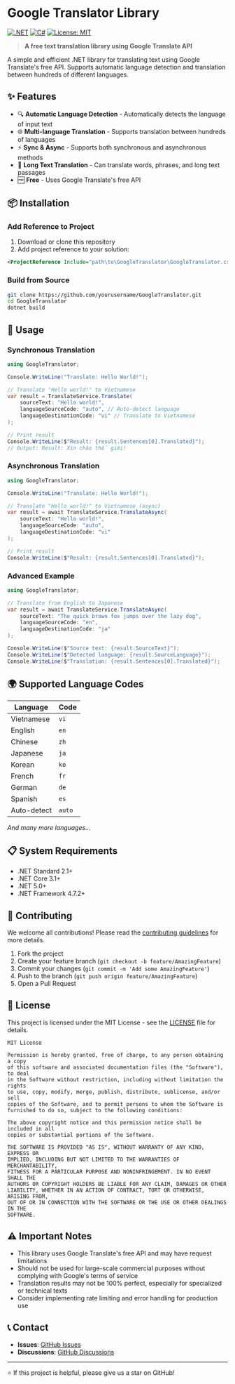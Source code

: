 # Google Translator Library

[![.NET](https://img.shields.io/badge/.NET-5C2D91?style=for-the-badge&logo=.net&logoColor=white)](https://dotnet.microsoft.com/)
[![C#](https://img.shields.io/badge/c%23-%23239120.svg?style=for-the-badge&logo=c-sharp&logoColor=white)](https://docs.microsoft.com/en-us/dotnet/csharp/)
[![License: MIT](https://img.shields.io/badge/License-MIT-yellow.svg?style=for-the-badge)](https://opensource.org/licenses/MIT)

> **A free text translation library using Google Translate API**

A simple and efficient .NET library for translating text using Google Translate's free API. Supports automatic language detection and translation between hundreds of different languages.

## ✨ Features

- 🔍 **Automatic Language Detection** - Automatically detects the language of input text
- 🌐 **Multi-language Translation** - Supports translation between hundreds of languages
- ⚡ **Sync & Async** - Supports both synchronous and asynchronous methods
- 📝 **Long Text Translation** - Can translate words, phrases, and long text passages
- 🆓 **Free** - Uses Google Translate's free API

## 📦 Installation

### Add Reference to Project

1. Download or clone this repository
2. Add project reference to your solution:

```xml
<ProjectReference Include="path\to\GoogleTranslator\GoogleTranslator.csproj" />
```

### Build from Source

```bash
git clone https://github.com/yourusername/GoogleTranslator.git
cd GoogleTranslator
dotnet build
```

## 🚀 Usage

### Synchronous Translation

```csharp
using GoogleTranslator;

Console.WriteLine("Translate: Hello World!");

// Translate "Hello world!" to Vietnamese
var result = TranslateService.Translate(
    sourceText: "Hello world!",
    languageSourceCode: "auto", // Auto-detect language
    languageDestinationCode: "vi" // Translate to Vietnamese
);

// Print result
Console.WriteLine($"Result: {result.Sentences[0].Translated}");
// Output: Result: Xin chào thế giới!
```

### Asynchronous Translation

```csharp
using GoogleTranslator;

Console.WriteLine("Translate: Hello World!");

// Translate "Hello world!" to Vietnamese (async)
var result = await TranslateService.TranslateAsync(
    sourceText: "Hello world!",
    languageSourceCode: "auto",
    languageDestinationCode: "vi"
);

// Print result
Console.WriteLine($"Result: {result.Sentences[0].Translated}");
```

### Advanced Example

```csharp
using GoogleTranslator;

// Translate from English to Japanese
var result = await TranslateService.TranslateAsync(
    sourceText: "The quick brown fox jumps over the lazy dog",
    languageSourceCode: "en",
    languageDestinationCode: "ja"
);

Console.WriteLine($"Source text: {result.SourceText}");
Console.WriteLine($"Detected language: {result.SourceLanguage}");
Console.WriteLine($"Translation: {result.Sentences[0].Translated}");
```

## 🌍 Supported Language Codes

| Language    | Code   |
| ----------- | ------ |
| Vietnamese  | `vi`   |
| English     | `en`   |
| Chinese     | `zh`   |
| Japanese    | `ja`   |
| Korean      | `ko`   |
| French      | `fr`   |
| German      | `de`   |
| Spanish     | `es`   |
| Auto-detect | `auto` |

_And many more languages..._

## 📋 System Requirements

- .NET Standard 2.1+
- .NET Core 3.1+
- .NET 5.0+
- .NET Framework 4.7.2+

## 🤝 Contributing

We welcome all contributions! Please read the [contributing guidelines](CONTRIBUTING.md) for more details.

1. Fork the project
2. Create your feature branch (`git checkout -b feature/AmazingFeature`)
3. Commit your changes (`git commit -m 'Add some AmazingFeature'`)
4. Push to the branch (`git push origin feature/AmazingFeature`)
5. Open a Pull Request

## 📝 License

This project is licensed under the MIT License - see the [LICENSE](LICENSE) file for details.

```
MIT License

Permission is hereby granted, free of charge, to any person obtaining a copy
of this software and associated documentation files (the "Software"), to deal
in the Software without restriction, including without limitation the rights
to use, copy, modify, merge, publish, distribute, sublicense, and/or sell
copies of the Software, and to permit persons to whom the Software is
furnished to do so, subject to the following conditions:

The above copyright notice and this permission notice shall be included in all
copies or substantial portions of the Software.

THE SOFTWARE IS PROVIDED "AS IS", WITHOUT WARRANTY OF ANY KIND, EXPRESS OR
IMPLIED, INCLUDING BUT NOT LIMITED TO THE WARRANTIES OF MERCHANTABILITY,
FITNESS FOR A PARTICULAR PURPOSE AND NONINFRINGEMENT. IN NO EVENT SHALL THE
AUTHORS OR COPYRIGHT HOLDERS BE LIABLE FOR ANY CLAIM, DAMAGES OR OTHER
LIABILITY, WHETHER IN AN ACTION OF CONTRACT, TORT OR OTHERWISE, ARISING FROM,
OUT OF OR IN CONNECTION WITH THE SOFTWARE OR THE USE OR OTHER DEALINGS IN THE
SOFTWARE.
```

## ⚠️ Important Notes

- This library uses Google Translate's free API and may have request limitations
- Should not be used for large-scale commercial purposes without complying with Google's terms of service
- Translation results may not be 100% perfect, especially for specialized or technical texts
- Consider implementing rate limiting and error handling for production use

## 📞 Contact

- **Issues**: [GitHub Issues](https://github.com/yourusername/GoogleTranslator/issues)
- **Discussions**: [GitHub Discussions](https://github.com/yourusername/GoogleTranslator/discussions)

---

⭐ If this project is helpful, please give us a star on GitHub!
